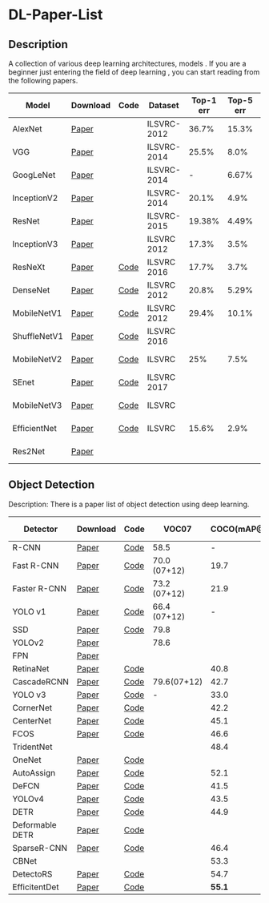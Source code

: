 # DL-Paper-List

## Description

A collection of various deep learning architectures, models .  If you are a beginner just entering the field of deep learning , you can start reading from the following papers.

| Model        | Download                                                     | Code                                                         | Dataset     | Top-1 err | Top-5 err | FLOPs | Published in |
| ------------ | ------------------------------------------------------------ | ------------------------------------------------------------ | ----------- | --------- | --------- | ----- | ------------ |
| AlexNet      | <a href="http://papers.nips.cc/paper/4824-imagenet-classification-with-deep-convolutional-neural-networks.pdf">Paper</a> |                                                              | ILSVRC-2012 | 36.7%     | 15.3%     |       | NIPs 2012    |
| VGG          | <a href="https://arxiv.org/pdf/1409.1556.pdf">Paper</a>      |                                                              | ILSVRC-2014 | 25.5%     | 8.0%      |       | ICLR 2015    |
| GoogLeNet    | <a href="https://arxiv.org/pdf/1409.4842.pdf">Paper</a>      |                                                              | ILSVRC-2014 | -         | 6.67%     |       | CVPR 2015    |
| InceptionV2  | <a href="https://arxiv.org/pdf/1502.03167.pdf">Paper</a>     |                                                              | ILSVRC-2014 | 20.1%     | 4.9%      |       | arxiv 2015   |
| ResNet       | <a href="https://arxiv.org/pdf/1512.03385.pdf">Paper</a>     |                                                              | ILSVRC-2015 | 19.38%    | 4.49%     |       | arxiv 2015   |
| InceptionV3  | <a href="https://arxiv.org/pdf/1512.00567.pdf">Paper</a>     |                                                              | ILSVRC 2012 | 17.3%     | 3.5%      |       | CVPR 2016    |
| ResNeXt      | <a href="https://arxiv.org/pdf/1611.05431.pdf">Paper</a>     | <a href="https://github.com/facebookresearch/ResNeXt">Code</a> | ILSVRC 2016 | 17.7%     | 3.7%      |       | CVPR 2017    |
| DenseNet     | <a href="https://arxiv.org/pdf/1608.06993.pdf">Paper</a>     | <a href="https://github.com/liuzhuang13/DenseNet">Code</a>   | ILSVRC 2012 | 20.8%     | 5.29%     |       | CVPR 2017    |
| MobileNetV1  | <a href="https://arxiv.org/pdf/1704.04861.pdf">Paper</a>     | <a href="https://github.com/tensorflow/models/blob/master/research/slim/nets/mobilenet_v1.md">Code</a> | ILSVRC 2012 | 29.4%     | 10.1%     |       | CVPR 2017    |
| ShuffleNetV1 | <a href="https://arxiv.org/pdf/1707.01083.pdf">Paper</a>     | <a href="https://github.com/MG2033/ShuffleNet">Code</a>      | ILSVRC 2016 |           |           |       | arxiv 2017   |
| MobileNetV2  | <a href="https://arxiv.org/pdf/1801.04381.pdf">Paper</a>     | <a href="https://github.com/tensorflow/models/blob/master/research/slim/nets/mobilenet/README.md">Code</a> | ILSVRC      | 25%       | 7.5%      |       | CVPR 2018    |
| SEnet        | <a href="http://openaccess.thecvf.com/content_cvpr_2018/papers/Hu_Squeeze-and-Excitation_Networks_CVPR_2018_paper.pdf">Paper</a> | <a href="https://github.com/hujie-frank/SENet">Code</a>      | ILSVRC 2017 |           |           |       | CVPR 2018    |
| MobileNetV3  | <a href="https://arxiv.org/pdf/1905.02244.pdf">Paper</a>     | <a href="https://github.com/tensorflow/models/blob/master/research/slim/nets/mobilenet/README.md">Code</a> | ILSVRC      |           |           |       | ICCV 2019    |
| EfficientNet | <a href="https://arxiv.org/pdf/1905.11946.pdf">Paper</a>     | <a href="https://github.com/qubvel/efficientnet">Code</a>    | ILSVRC      | 15.6%     | 2.9%      |       | ICML 2019    |
| Res2Net      | <a href="https://arxiv.org/pdf/1904.01169.pdf">Paper</a>     |                                                              |             |           |           |       | CVPR 2019    |



## Object Detection

Description:   There is a paper list of object detection using deep learning.

| Detector        | Download                                                     | Code                                                         | VOC07        | COCO(mAP@.5:0.95) | FPS  | Published In |
| --------------- | ------------------------------------------------------------ | ------------------------------------------------------------ | ------------ | ----------------- | ---- | ------------ |
| R-CNN           | <a href="https://arxiv.org/pdf/1311.2524.pdf">Paper</a>      | <a href="https://github.com/rbgirshick/rcnn">Code</a>        | 58.5         | -                 |      | CVPR14       |
| Fast R-CNN      | <a href="https://arxiv.org/pdf/1504.08083.pdf">Paper</a>     | <a href="https://github.com/rbgirshick/fast-rcnn">Code</a>   | 70.0 (07+12) | 19.7              |      | ICCV15       |
| Faster R-CNN    | <a href="https://papers.nips.cc/paper/5638-faster-r-cnn-towards-real-time-object-detection-with-region-proposal-networks.pdf">Paper</a> | <a href="https://github.com/rbgirshick/py-faster-rcnn">Code</a> | 73.2 (07+12) | 21.9              |      | NIPS  15     |
| YOLO v1         | <a href="https://arxiv.org/pdf/1506.02640.pdf">Paper</a>     | <a href="https://pjreddie.com/darknet/yolo/">Code</a>        | 66.4 (07+12) | -                 |      | CVPR16       |
| SSD             | <a href="https://arxiv.org/pdf/1512.02325.pdf">Paper</a>     | <a href="https://github.com/weiliu89/caffe/tree/ssd">Code</a> | 79.8         |                   |      | ECCV16       |
| YOLOv2          | <a href="https://arxiv.org/pdf/1612.08242">Paper</a>         |                                                              | 78.6         |                   |      | CVPR17       |
| FPN             | <a href="https://arxiv.org/pdf/1612.03144.pdf">Paper</a>     |                                                              |              |                   |      | CVPR17       |
| RetinaNet       | <a href="https://arxiv.org/pdf/1708.02002.pdf">Paper</a>     | <a href="https://github.com/facebookresearch/Detectron">Code</a> |              | 40.8              |      | ICCV17       |
| CascadeRCNN     | <a href="http://www.svcl.ucsd.edu/publications/conference/2018/cvpr/cascade-rcnn.pdf">Paper</a> | <a href="https://github.com/zhaoweicai/cascade-rcnn">Code</a> | 79.6(07+12)  | 42.7              |      | CVPR18       |
| YOLO v3         | <a href="https://pjreddie.com/media/files/papers/YOLOv3.pdf">Paper</a> | <a href="https://pjreddie.com/darknet/yolo/">Code</a>        | -            | 33.0              |      | arXiv18      |
| CornerNet       | <a href="https://arxiv.org/pdf/1808.01244.pdf">Paper</a>     | <a href="https://github.com/princeton-vl/CornerNet">Code</a> |              | 42.2              |      | ECCV18       |
| CenterNet       | <a href="https://arxiv.org/pdf/1904.07850.pdf">Paper</a>     | <a href="https://github.com/xingyizhou/CenterNet">Code</a>   |              | 45.1              |      | arxiv19      |
| FCOS            | <a href="https://arxiv.org/pdf/1904.01355.pdf">Paper</a>     | <a href="https://github.com/tianzhi0549/FCOS">Code</a>       |              | 46.6              |      | ICCV19       |
| TridentNet      |                                                              |                                                              |              | 48.4              |      | ICCV19       |
| OneNet          | <a href="https://arxiv.org/pdf/2012.05780.pdf">Paper</a>     | <a href="https://github.com/PeizeSun/OneNet">Code</a>        |              |                   |      | arXiv20      |
| AutoAssign      | <a href="https://arxiv.org/abs/2007.03496">Paper</a>         | <a href="https://github.com/Megvii-BaseDetection/AutoAssign">Code</a> |              | 52.1              |      |              |
| DeFCN           | <a href="https://arxiv.org/pdf/2012.03544.pdf">Paper</a>     | <a href="https://github.com/Megvii-BaseDetection/DeFCN">Code</a> |              | 41.5              |      |              |
| YOLOv4          | <a href="https://arxiv.org/abs/2004.10934">Paper</a>         | <a href="https://github.com/AlexeyAB/darknet">Code</a>       |              | 43.5              |      | arXiv20      |
| DETR            | <a href="https://scontent-hkg4-2.xx.fbcdn.net/v/t39.8562-6/101177000_245125840263462_1160672288488554496_n.pdf?_nc_cat=104&ccb=2&_nc_sid=ae5e01&_nc_ohc=4No88GPznaEAX-rkbxP&_nc_ht=scontent-hkg4-2.xx&oh=fb906592c8754af844fc4135a267dd20&oe=5FF80AC7">Paper</a> | <a href="https://github.com/facebookresearch/detr">Code</a>  |              | 44.9              |      | ECCV20       |
| Deformable DETR | <a href="https://arxiv.org/pdf/2010.04159.pdf">Paper</a>     | <a href="https://github.com/fundamentalvision/Deformable-DETR">Code</a> |              |                   |      |              |
| SparseR-CNN     | <a href="https://msc.berkeley.edu/research/autonomous-vehicle/sparse_rcnn.pdf">Paper</a> | <a href="https://github.com/PeizeSun/SparseR-CNN">Code</a>   |              | 46.4              |      | arXiv20      |
| CBNet           |                                                              |                                                              |              | 53.3              |      | AAAI20       |
| DetectoRS       | <a href="https://arxiv.org/pdf/2006.02334">Paper</a>         | <a href="https://github.com/joe-siyuan-qiao/DetectoRS">Code</a> |              | 54.7              |      | arXiv20      |
| EfficitentDet   | <a href="https://arxiv.org/pdf/1911.09070.pdf">Paper</a>     | <a href="https://github.com/google/automl/tree/master/efficientdet">Code</a> |              | **55.1**          |      | CVPR20       |

